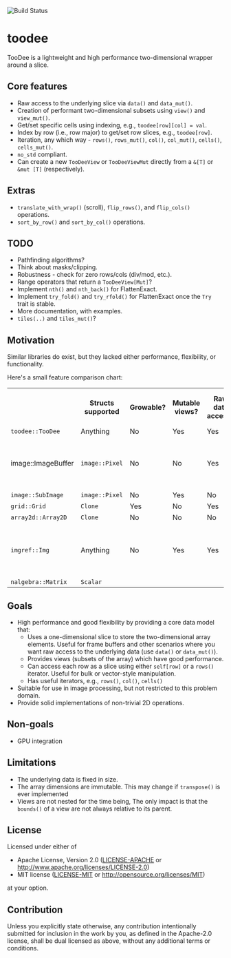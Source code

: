 ![Build Status](https://github.com/antonmarsden/toodee/workflows/Test/badge.svg)

# toodee

TooDee is a lightweight and high performance two-dimensional wrapper around a slice.

## Core features

- Raw access to the underlying slice via `data()` and `data_mut()`.
- Creation of performant two-dimensional subsets using `view()` and `view_mut()`.
- Get/set specific cells using indexing, e.g., `toodee[row][col] = val`.
- Index by row (i.e., row major) to get/set row slices, e.g., `toodee[row]`.
- Iteration, any which way - `rows()`, `rows_mut()`, `col()`, `col_mut()`, `cells()`, `cells_mut()`.
- `no_std` compliant.
- Can create a new `TooDeeView` or `TooDeeViewMut` directly from a `&[T]` or `&mut [T]` (respectively).

## Extras

- `translate_with_wrap()` (scroll), `flip_rows()`, and `flip_cols()` operations.
- `sort_by_row()` and `sort_by_col()` operations.

## TODO

- Pathfinding algorithms?
- Think about masks/clipping.
- Robustness - check for zero rows/cols (div/mod, etc.).
- Range operators that return a `TooDeeView[Mut]`?
- Implement `nth()` and `nth_back()` for FlattenExact.
- Implement `try_fold()` and `try_rfold()` for FlattenExact once the `Try` trait is stable.
- More documentation, with examples.
- `tiles(..)` and `tiles_mut()`?

## Motivation

Similar libraries do exist, but they lacked either performance, flexibility, or functionality. 

Here's a small feature comparison chart:

<table>
  <tr><th></th><th>Structs supported</th><th>Growable?</th><th>Mutable views?</th><th>Raw data access?</th><th>Iterate over row slices?</th><th>Safe/checked access?</th><th>Notes</th></tr>
  <tr><td><code>toodee::TooDee</code></td><td>Anything</td><td>No</td><td>Yes</td><td>Yes</td><td>Yes</td><td>No</td><td></td></tr>
  <tr><td>image::ImageBuffer</td><td><code>image::Pixel</code></td><td>No</td><td>No</td><td>Yes</td><td>No</td><td>No</td><td>Good for image processing - see the <code>imageproc</code> crate.</tr>
  <tr><td><code>image::SubImage</code></td><td><code>image::Pixel</code></td><td>No</td><td>Yes</td><td>No</td><td>No</td><td>No</td><td></td></tr>
  <tr><td><code>grid::Grid</code></td><td><code>Clone</code></td><td>Yes</td><td>No</td><td>Yes</td><td>No</td><td>Yes</td><td></td></tr>
  <tr><td><code>array2d::Array2D</code></td><td><code>Clone</code></td><td>No</td><td>No</td><td>No</td><td>No</td><td>Yes</td><td></td></tr>
  <tr><td><code>imgref::Img</code></td><td>Anything</td><td>No</td><td>Yes</td><td>Yes</td><td>No</td><td>No</td><td>The closest equivalent to <code>TooDee</code> that I could find.</td></tr>
  <tr><td><code>nalgebra::Matrix</code></td><td><code>Scalar</code></tr>
</table>

## Goals
 
- High performance and good flexibility by providing a core data model that:
    - Uses a one-dimensional slice to store the two-dimensional array elements. Useful for frame buffers and
      other scenarios where you want raw access to the underlying data (use `data()` or `data_mut()`).
    - Provides views (subsets of the array) which have good performance.
    - Can access each row as a slice using either `self[row]` or a `rows()` iterator. Useful for bulk or vector-style manipulation.
    - Has useful iterators, e.g., `rows()`, `col()`, `cells()`
- Suitable for use in image processing, but not restricted to this problem domain.
- Provide solid implementations of non-trivial 2D operations.

## Non-goals
 
- GPU integration

## Limitations

- The underlying data is fixed in size.
- The array dimensions are immutable. This may change if `transpose()` is ever implemented
- Views are not nested for the time being, The only impact is that the `bounds()` of a view
  are not always relative to its parent.

## License

Licensed under either of

 * Apache License, Version 2.0
   ([LICENSE-APACHE](LICENSE-APACHE) or http://www.apache.org/licenses/LICENSE-2.0)
 * MIT license
   ([LICENSE-MIT](LICENSE-MIT) or http://opensource.org/licenses/MIT)

at your option.

## Contribution

Unless you explicitly state otherwise, any contribution intentionally submitted
for inclusion in the work by you, as defined in the Apache-2.0 license, shall be
dual licensed as above, without any additional terms or conditions.
